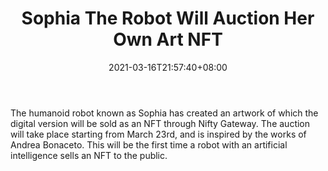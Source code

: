 ﻿---
title: "Sophia The Robot Will Auction Her Own Art NFT"
date: 2021-03-16T21:57:40+08:00
lastmod: 2021-03-16T16:45:40+08:00
draft: false
authors: ["Compassionate"]
description: "The humanoid robot known as Sophia has created an artwork of which the digital version will be sold as an NFT through Nifty Gateway. The auction will take place starting from March 23rd, and is inspired by the works of Andrea Bonaceto. This will be the first time a robot with an artificial intelligence sells an NFT to the public."
featuredImage: "sophie-the-robot-will-auction-her-own-art-nft.png"
tags: ["Virtual World","Play to Earn"]
categories: ["news"]
news: ["Virtual World"]
weight: 
lightgallery: true
pinned: false
recommend: false
recommend1: false
---

The humanoid robot known as Sophia has created an artwork of which the digital version will be sold as an NFT through Nifty Gateway. The auction will take place starting from March 23rd, and is inspired by the works of Andrea Bonaceto. This will be the first time a robot with an artificial intelligence sells an NFT to the public.

<!--more-->

